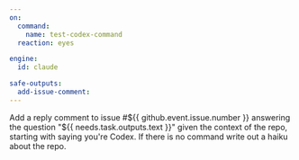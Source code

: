 ```yaml
---
on:
  command:
    name: test-codex-command
  reaction: eyes

engine: 
  id: claude

safe-outputs:
  add-issue-comment:
---
```


Add a reply comment to issue #${{ github.event.issue.number }} answering the question "${{ needs.task.outputs.text }}" given the context of the repo, starting with saying you're Codex. If there is no command write out a haiku about the repo.

